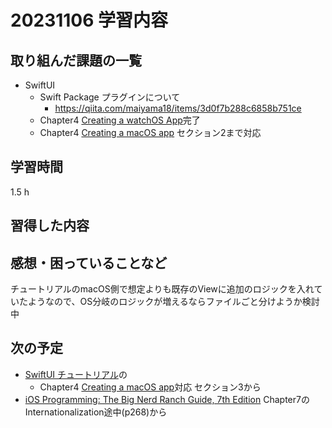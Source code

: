 # 20231106 学習内容

## 取り組んだ課題の一覧

- SwiftUI
  - Swift Package プラグインについて
    - <https://qiita.com/maiyama18/items/3d0f7b288c6858b751ce>
  - Chapter4 [Creating a watchOS App](https://developer.apple.com/tutorials/swiftui/creating-a-watchos-app)完了
  - Chapter4 [Creating a macOS app](https://developer.apple.com/tutorials/swiftui/creating-a-macos-app) セクション2まで対応

## 学習時間

1.5 h

## 習得した内容


## 感想・困っていることなど

チュートリアルのmacOS側で想定よりも既存のViewに追加のロジックを入れていたようなので、OS分岐のロジックが増えるならファイルごと分けようか検討中


## 次の予定

- [SwiftUI チュートリアル](https://developer.apple.com/tutorials/swiftui#swiftui-essentials)の
  - Chapter4 [Creating a macOS app](https://developer.apple.com/tutorials/swiftui/creating-a-macos-app)対応 セクション3から
- [iOS Programming: The Big Nerd Ranch Guide, 7th Edition](https://www.informit.com/store/ios-programming-the-big-nerd-ranch-guide-9780135264027) Chapter7のInternationalization途中(p268)から
